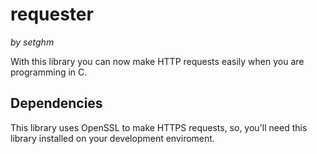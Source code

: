 # requester

_by setghm_

With this library you can now make HTTP requests easily when you are programming in C.


## Dependencies

This library uses OpenSSL to make HTTPS requests, so, you'll need this library installed on your development enviroment.
